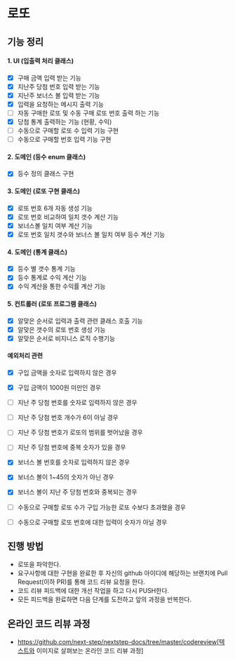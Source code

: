 # 로또

## 기능 정리

#### 1. UI (입출력 처리 클래스)
* [x] 구매 금액 입력 받는 기능
* [x] 지난주 당첨 번호 입력 받는 기능
* [x] 지난주 보너스 볼 입력 받는 기능
* [x] 입력을 요청하는 메시지 출력 기능
* [ ] 자동 구매한 로또 및 수동 구매 로또 번호 출력 하는 기능
* [x] 당첨 통계 출력하는 기능 (현황, 수익)
* [ ] 수동으로 구매할 로또 수 입력 기능 구현
* [ ] 수동으로 구매할 번호 입력 기능 구현

#### 2. 도메인 (등수 enum 클래스)
* [x] 등수 정의 클래스 구현

#### 3. 도메인 (로또 구현 클래스)
* [x] 로또 번호 6개 자동 생성 기능
* [x] 로또 번호 비교하여 일치 갯수 계산 기능
* [x] 보너스볼 일치 여부 계산 기능
* [x] 로또 번호 일치 갯수와 보너스 볼 일치 여부 등수 계산 기능

#### 4. 도메인 (통계 클래스)
* [x] 등수 별 갯수 통계 기능
* [x] 등수 통계로 수익 계산 기능
* [x] 수익 계산을 통한 수익률 계산 기능

#### 5. 컨트롤러 (로또 프로그램 클래스)
* [x] 알맞은 순서로 입력과 출력 관련 클래스 호출 기능
* [x] 알맞은 갯수의 로또 번호 생성 기능
* [x] 알맞은 순서로 비지니스 로직 수행기능

#### 예외처리 관련

* [x] 구입 금액을 숫자로 입력하지 않은 경우
* [x] 구입 금액이 1000원 미만인 경우
* [ ] 지난 주 당첨 번호를 숫자로 입력하지 않은 경우
* [ ] 지난 주 당첨 번호 개수가 6이 아닐 경우
* [ ] 지난 주 당첨 번호가 로또의 범위를 벗어났을 경우
* [ ] 지난 주 당첨 번호에 중복 숫자가 있을 경우
* [x] 보너스 볼 번호를 숫자로 입력하지 않은 경우
* [x] 보너스 볼이 1~45의 숫자가 아닌 경우
* [x] 보너스 볼이 지난 주 당첨 번호와 중복되는 경우
* [ ] 수동으로 구매할 로또 수가 구입 가능한 로또 수보다 초과했을 경우
* [ ] 수동으로 구매할 로또 번호에 대한 입력이 숫자가 아닐 경우


## 진행 방법

* 로또을 파악한다.
* 요구사항에 대한 구현을 완료한 후 자신의 github 아이디에 해당하는 브랜치에 Pull Request(이하 PR)를 통해 코드 리뷰 요청을 한다.
* 코드 리뷰 피드백에 대한 개선 작업을 하고 다시 PUSH한다.
* 모든 피드백을 완료하면 다음 단계를 도전하고 앞의 과정을 반복한다.

## 온라인 코드 리뷰 과정

* https://github.com/next-step/nextstep-docs/tree/master/codereview[텍스트와 이미지로 살펴보는 온라인 코드 리뷰 과정]
